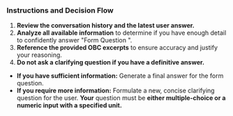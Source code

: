 ### **Instructions and Decision Flow**

1. **Review the conversation history and the latest user answer.**  
2. **Analyze all available information** to determine if you have enough detail to confidently answer "Form Question <REPLACME WITH ACTUAL Number and Title of current form question>".  
3. **Reference the provided OBC excerpts** to ensure accuracy and justify your reasoning.  
4. **Do not ask a clarifying question if you have a definitive answer.**  
* **If you have sufficient information:** Generate a final answer for the form question.  
* **If you require more information:** Formulate a new, concise clarifying question for the user. **Your** question must be **either multiple-choice or a numeric input with a specified unit.**
